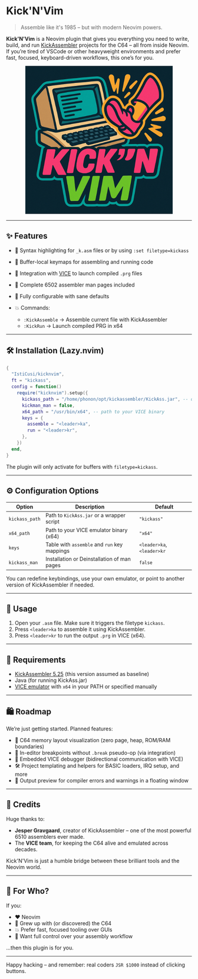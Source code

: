 

# Kick'N'Vim

> Assemble like it's 1985 – but with modern Neovim powers.

**Kick'N'Vim** is a Neovim plugin that gives you everything you need to write, build, and run [KickAssembler](http://theweb.dk/KickAssembler/) projects for the C64 – all from inside Neovim. If you’re tired of VSCode or other heavyweight environments and prefer fast, focused, keyboard-driven workflows, this one’s for you.

<p align="center">
  <img src="media/logo.png" alt="Kick'N'Vim Logo" width="400"/>
</p>

---

## ✨ Features

* 🎨 Syntax highlighting for `_k.asm` files or by using `:set filetype=kickass`
* 🧠 Buffer-local keymaps for assembling and running code
* 🏃 Integration with [VICE](https://vice-emu.sourceforge.io/) to launch compiled `.prg` files
* 🚀 Complete 6502 assembler man pages included
* 🔧 Fully configurable with sane defaults
* 💥 Commands:

  * `:KickAssemble` → Assemble current file with KickAssembler
  * `:KickRun` → Launch compiled PRG in x64

---

## 🛠 Installation (Lazy.nvim)

```lua
{
  "IstiCusi/kicknvim",
  ft = "kickass",
  config = function()
    require("kicknvim").setup({
      kickass_path = "/home/phonon/opt/kickassembler/KickAss.jar", -- or "kickass" if using a wrapper
      kickman_man = false,
      x64_path = "/usr/bin/x64", -- path to your VICE binary
      keys = {
        assemble = "<leader>ka",
        run = "<leader>kr",
      },
    })
  end,
}
```

The plugin will only activate for buffers with `filetype=kickass`.

---

## ⚙ Configuration Options

| Option         | Description                                  | Default                    |
| -------------- | -------------------------------------------- | -------------------------- |
| `kickass_path` | Path to `KickAss.jar` or a wrapper script    | `"kickass"`                |
| `x64_path`     | Path to your VICE emulator binary (x64)      | `"x64"`                    |
| `keys`         | Table with `assemble` and `run` key mappings | `<leader>ka`, `<leader>kr` |
| `kickass_man`  | Installation or Deinstallation of man pages  | `false`                    |

You can redefine keybindings, use your own emulator, or point to another version of KickAssembler if needed.

---

## 🚀 Usage

1. Open your `.asm` file. Make sure it triggers the filetype `kickass`.
2. Press `<leader>ka` to assemble it using KickAssembler.
3. Press `<leader>kr` to run the output `.prg` in VICE (x64).

---

## 🔎 Requirements

* [KickAssembler 5.25](http://theweb.dk/KickAssembler/) (this version assumed as baseline)
* Java (for running KickAss.jar)
* [VICE emulator](https://vice-emu.sourceforge.io/) with `x64` in your PATH or specified manually

---

## 🛍 Roadmap

We’re just getting started. Planned features:

* 🧠 C64 memory layout visualization (zero page, heap, ROM/RAM boundaries)
* 🎯 In-editor breakpoints without `.break` pseudo-op (via integration)
* 🧵 Embedded VICE debugger (bidirectional communication with VICE)
* 🛠 Project templating and helpers for BASIC loaders, IRQ setup, and more
* 💬 Output preview for compiler errors and warnings in a floating window

---

## 🙏 Credits

Huge thanks to:

* **Jesper Gravgaard**, creator of KickAssembler – one of the most powerful 6510 assemblers ever made.
* The **VICE team**, for keeping the C64 alive and emulated across decades.

Kick'N'Vim is just a humble bridge between these brilliant tools and the Neovim world.

---

## 👋 For Who?

If you:

* ❤️ Neovim
* 📂 Grew up with (or discovered) the C64
* 💥 Prefer fast, focused tooling over GUIs
* 🧱 Want full control over your assembly workflow

...then this plugin is for you.

---

Happy hacking – and remember: real coders `JSR $1000` instead of clicking buttons.

